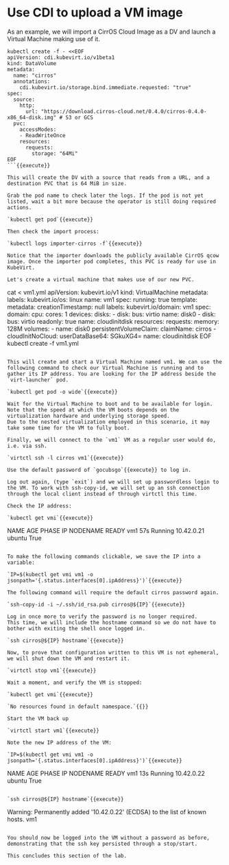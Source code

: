 # Use CDI to upload a VM image

As an example, we will import a CirrOS Cloud Image as a DV and launch a Virtual Machine making use of it.

```
kubectl create -f - <<EOF
apiVersion: cdi.kubevirt.io/v1beta1
kind: DataVolume
metadata:
  name: "cirros"
  annotations:
    cdi.kubevirt.io/storage.bind.immediate.requested: "true"
spec:
  source:
    http:
      url: "https://download.cirros-cloud.net/0.4.0/cirros-0.4.0-x86_64-disk.img" # S3 or GCS
  pvc:
    accessModes:
    - ReadWriteOnce
    resources:
      requests:
        storage: "64Mi"
EOF
```{{execute}}

This will create the DV with a source that reads from a URL, and a destination PVC that is 64 MiB in size.

Grab the pod name to check later the logs. If the pod is not yet listed, wait a bit more because the operator is still doing required actions.

`kubectl get pod`{{execute}}

Then check the import process:

`kubectl logs importer-cirros -f`{{execute}}

Notice that the importer downloads the publicly available CirrOS qcow image. Once the importer pod completes, this PVC is ready for use in KubeVirt.

Let's create a virtual machine that makes use of our new PVC.

```
cat <<EOF > vm1.yml
apiVersion: kubevirt.io/v1
kind: VirtualMachine
metadata:
  labels:
    kubevirt.io/os: linux
  name: vm1
spec:
  running: true
  template:
    metadata:
      creationTimestamp: null
      labels:
        kubevirt.io/domain: vm1
    spec:
      domain:
        cpu:
          cores: 1
        devices:
          disks:
          - disk:
              bus: virtio
            name: disk0
          - disk:
              bus: virtio
              readonly: true
            name: cloudinitdisk
        resources:
          requests:
            memory: 128M
      volumes:
      - name: disk0
        persistentVolumeClaim:
          claimName: cirros
      - cloudInitNoCloud:
          userDataBase64: SGkuXG4=
        name: cloudinitdisk
EOF
kubectl create -f vm1.yml
```{{execute}}

This will create and start a Virtual Machine named vm1. We can use the following command to check our Virtual Machine is running and to gather its IP address. You are looking for the IP address beside the `virt-launcher` pod.

`kubectl get pod -o wide`{{execute}}

Wait for the Virtual Machine to boot and to be available for login.
Note that the speed at which the VM boots depends on the virtualization hardware and underlying storage speed.
Due to the nested virtualization employed in this scenario, it may take some time for the VM to fully boot.

Finally, we will connect to the `vm1` VM as a regular user would do, i.e. via ssh.

`virtctl ssh -l cirros vm1`{{execute}}

Use the default password of `gocubsgo`{{execute}} to log in.

Log out again, (type `exit`) and we will set up passwordless login to the VM. To work with ssh-copy-id, we will set up an ssh connection through the local client instead of through virtctl this time.

Check the IP address:

`kubectl get vmi`{{execute}}

```
NAME   AGE   PHASE     IP           NODENAME   READY
vm1    57s   Running   10.42.0.21   ubuntu     True
```

To make the following commands clickable, we save the IP into a variable:

`IP=$(kubectl get vmi vm1 -o jsonpath='{.status.interfaces[0].ipAddress}')`{{execute}}

The following command will require the default cirros password again.

`ssh-copy-id -i ~/.ssh/id_rsa.pub cirros@${IP}`{{execute}}

Log in once more to verify the password is no longer required.
This time, we will include the hostname command so we do not have to bother with exiting the shell once logged in.

`ssh cirros@${IP} hostname`{{execute}}

Now, to prove that configuration written to this VM is not ephemeral, we will shut down the VM and restart it.

`virtctl stop vm1`{{execute}}

Wait a moment, and verify the VM is stopped:

`kubectl get vmi`{{execute}}

`No resources found in default namespace.`{{}}

Start the VM back up

`virtctl start vm1`{{execute}}

Note the new IP address of the VM:

`IP=$(kubectl get vmi vm1 -o jsonpath='{.status.interfaces[0].ipAddress}')`{{execute}}

```
NAME   AGE   PHASE     IP           NODENAME   READY
vm1    13s   Running   10.42.0.22   ubuntu     True
```

`ssh cirros@${IP} hostname`{{execute}}

```
Warning: Permanently added '10.42.0.22' (ECDSA) to the list of known hosts.
vm1
```

You should now be logged into the VM without a password as before, demonstrating that the ssh key persisted through a stop/start.

This concludes this section of the lab.
